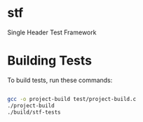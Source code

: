 # stf
Single Header Test Framework

# Building Tests

To build tests, run these commands:
```bash

gcc -o project-build test/project-build.c
./project-build
./build/stf-tests

```
